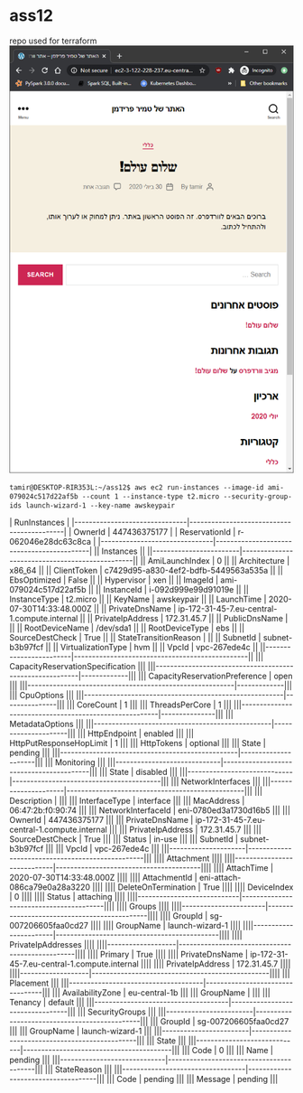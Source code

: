 # ass12
repo used for terraform
![Capture](Capture.PNG "Capture")
```shell
tamir@DESKTOP-RIR353L:~/ass12$ aws ec2 run-instances --image-id ami-079024c517d22af5b --count 1 --instance-type t2.micro --security-group-ids launch-wizard-1 --key-name awskeypair
```
|                               RunInstances                                |
|-------------------------------|-------------------------------------------|
|  OwnerId                      |  447436375177                             |
|  ReservationId                |  r-062046e28dc63c8ca                      |
|-------------------------------|-------------------------------------------|
||                                Instances                                ||
||------------------------|------------------------------------------------||
||  AmiLaunchIndex        |  0                                             ||
||  Architecture          |  x86_64                                        ||
||  ClientToken           |  c7429d95-a830-4ef2-bdfb-5449563a535a          ||
||  EbsOptimized          |  False                                         ||
||  Hypervisor            |  xen                                           ||
||  ImageId               |  ami-079024c517d22af5b                         ||
||  InstanceId            |  i-092d999e99d91019e                           ||
||  InstanceType          |  t2.micro                                      ||
||  KeyName               |  awskeypair                                    ||
||  LaunchTime            |  2020-07-30T14:33:48.000Z                      ||
||  PrivateDnsName        |  ip-172-31-45-7.eu-central-1.compute.internal  ||
||  PrivateIpAddress      |  172.31.45.7                                   ||
||  PublicDnsName         |                                                ||
||  RootDeviceName        |  /dev/sda1                                     ||
||  RootDeviceType        |  ebs                                           ||
||  SourceDestCheck       |  True                                          ||
||  StateTransitionReason |                                                ||
||  SubnetId              |  subnet-b3b97fcf                               ||
||  VirtualizationType    |  hvm                                           ||
||  VpcId                 |  vpc-267ede4c                                  ||
||------------------------|------------------------------------------------||
|||                   CapacityReservationSpecification                    |||
|||---------------------------------------------------------|-------------|||
|||  CapacityReservationPreference                          |  open       |||
|||---------------------------------------------------------|-------------|||
|||                              CpuOptions                               |||
|||-------------------------------------------------------|---------------|||
|||  CoreCount                                            |  1            |||
|||  ThreadsPerCore                                       |  1            |||
|||-------------------------------------------------------|---------------|||
|||                            MetadataOptions                            |||
|||-------------------------------------------------|---------------------|||
|||  HttpEndpoint                                   |  enabled            |||
|||  HttpPutResponseHopLimit                        |  1                  |||
|||  HttpTokens                                     |  optional           |||
|||  State                                          |  pending            |||
|||-------------------------------------------------|---------------------|||
|||                              Monitoring                               |||
|||-----------------------------|-----------------------------------------|||
|||  State                      |  disabled                               |||
|||-----------------------------|-----------------------------------------|||
|||                           NetworkInterfaces                           |||
|||---------------------|-------------------------------------------------|||
|||  Description        |                                                 |||
|||  InterfaceType      |  interface                                      |||
|||  MacAddress         |  06:47:2b:f0:90:74                              |||
|||  NetworkInterfaceId |  eni-0780ed3a1730d16b5                          |||
|||  OwnerId            |  447436375177                                   |||
|||  PrivateDnsName     |  ip-172-31-45-7.eu-central-1.compute.internal   |||
|||  PrivateIpAddress   |  172.31.45.7                                    |||
|||  SourceDestCheck    |  True                                           |||
|||  Status             |  in-use                                         |||
|||  SubnetId           |  subnet-b3b97fcf                                |||
|||  VpcId              |  vpc-267ede4c                                   |||
|||---------------------|-------------------------------------------------|||
||||                             Attachment                              ||||
||||----------------------------|----------------------------------------||||
||||  AttachTime                |  2020-07-30T14:33:48.000Z              ||||
||||  AttachmentId              |  eni-attach-086ca79e0a28a3220          ||||
||||  DeleteOnTermination       |  True                                  ||||
||||  DeviceIndex               |  0                                     ||||
||||  Status                    |  attaching                             ||||
||||----------------------------|----------------------------------------||||
||||                               Groups                                ||||
||||-----------------------|---------------------------------------------||||
||||  GroupId              |  sg-007206605faa0cd27                       ||||
||||  GroupName            |  launch-wizard-1                            ||||
||||-----------------------|---------------------------------------------||||
||||                         PrivateIpAddresses                          ||||
||||-------------------|-------------------------------------------------||||
||||  Primary          |  True                                           ||||
||||  PrivateDnsName   |  ip-172-31-45-7.eu-central-1.compute.internal   ||||
||||  PrivateIpAddress |  172.31.45.7                                    ||||
||||-------------------|-------------------------------------------------||||
|||                               Placement                               |||
|||-------------------------------------|---------------------------------|||
|||  AvailabilityZone                   |  eu-central-1b                  |||
|||  GroupName                          |                                 |||
|||  Tenancy                            |  default                        |||
|||-------------------------------------|---------------------------------|||
|||                            SecurityGroups                             |||
|||------------------------|----------------------------------------------|||
|||  GroupId               |  sg-007206605faa0cd27                        |||
|||  GroupName             |  launch-wizard-1                             |||
|||------------------------|----------------------------------------------|||
|||                                 State                                 |||
|||-----------------------------|-----------------------------------------|||
|||  Code                       |  0                                      |||
|||  Name                       |  pending                                |||
|||-----------------------------|-----------------------------------------|||
|||                              StateReason                              |||
|||----------------------------------|------------------------------------|||
|||  Code                            |  pending                           |||
|||  Message                         |  pending                           |||
